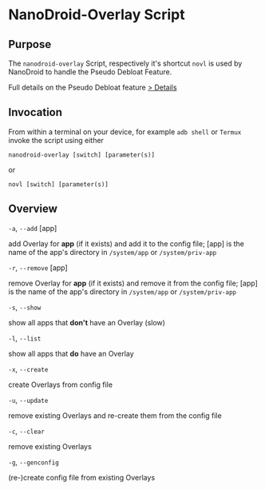# NanoDroid-Overlay Script

## Purpose

The `nanodroid-overlay` Script, respectively it's shortcut `novl` is used by NanoDroid to handle the Pseudo Debloat Feature.

Full details on the Pseudo Debloat feature [> Details](doc/PseudoDebloat.md)

## Invocation

From within a terminal on your device, for example `adb shell` or `Termux` invoke the script using either

`nanodroid-overlay [switch] [parameter(s)]`

or

`novl [switch] [parameter(s)]`

## Overview

`-a`, `--add` [app]

add Overlay for **app** (if it exists) and add it to the config file; [app] is the name of the app's directory in `/system/app` or `/system/priv-app`

`-r`, `--remove` [app]

remove Overlay for **app** (if it exists) and remove it from the config file; [app] is the name of the app's directory in `/system/app` or `/system/priv-app`

`-s`, `--show`

show all apps that **don't** have an Overlay (slow)

`-l`, `--list`

show all apps that **do** have an Overlay

`-x`, `--create`

create Overlays from config file

`-u`, `--update`

remove existing Overlays and re-create them from the config file

`-c`, `--clear`

remove existing Overlays

`-g`, `--genconfig`

(re-)create config file from existing Overlays

